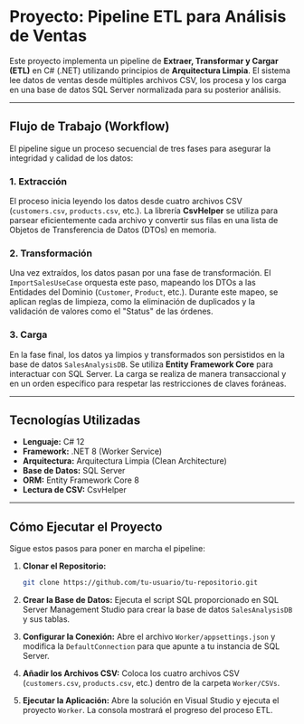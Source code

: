 # Proyecto: Pipeline ETL para Análisis de Ventas

Este proyecto implementa un pipeline de **Extraer, Transformar y Cargar (ETL)** en C# (.NET) utilizando principios de **Arquitectura Limpia**. El sistema lee datos de ventas desde múltiples archivos CSV, los procesa y los carga en una base de datos SQL Server normalizada para su posterior análisis.

---
## Flujo de Trabajo (Workflow)

El pipeline sigue un proceso secuencial de tres fases para asegurar la integridad y calidad de los datos:

### 1. Extracción
El proceso inicia leyendo los datos desde cuatro archivos CSV (`customers.csv`, `products.csv`, etc.). La librería **CsvHelper** se utiliza para parsear eficientemente cada archivo y convertir sus filas en una lista de Objetos de Transferencia de Datos (DTOs) en memoria.

### 2. Transformación
Una vez extraídos, los datos pasan por una fase de transformación. El `ImportSalesUseCase` orquesta este paso, mapeando los DTOs a las Entidades del Dominio (`Customer`, `Product`, etc.). Durante este mapeo, se aplican reglas de limpieza, como la eliminación de duplicados y la validación de valores como el "Status" de las órdenes.

### 3. Carga
En la fase final, los datos ya limpios y transformados son persistidos en la base de datos `SalesAnalysisDB`. Se utiliza **Entity Framework Core** para interactuar con SQL Server. La carga se realiza de manera transaccional y en un orden específico para respetar las restricciones de claves foráneas.

---
## Tecnologías Utilizadas
* **Lenguaje:** C# 12
* **Framework:** .NET 8 (Worker Service)
* **Arquitectura:** Arquitectura Limpia (Clean Architecture)
* **Base de Datos:** SQL Server
* **ORM:** Entity Framework Core 8
* **Lectura de CSV:** CsvHelper

---
## Cómo Ejecutar el Proyecto

Sigue estos pasos para poner en marcha el pipeline:

1.  **Clonar el Repositorio:**
    ```bash
    git clone https://github.com/tu-usuario/tu-repositorio.git
    ```
2.  **Crear la Base de Datos:** Ejecuta el script SQL proporcionado en SQL Server Management Studio para crear la base de datos `SalesAnalysisDB` y sus tablas.

3.  **Configurar la Conexión:** Abre el archivo `Worker/appsettings.json` y modifica la `DefaultConnection` para que apunte a tu instancia de SQL Server.

4.  **Añadir los Archivos CSV:** Coloca los cuatro archivos CSV (`customers.csv`, `products.csv`, etc.) dentro de la carpeta `Worker/CSVs`.

5.  **Ejecutar la Aplicación:** Abre la solución en Visual Studio y ejecuta el proyecto `Worker`. La consola mostrará el progreso del proceso ETL.
